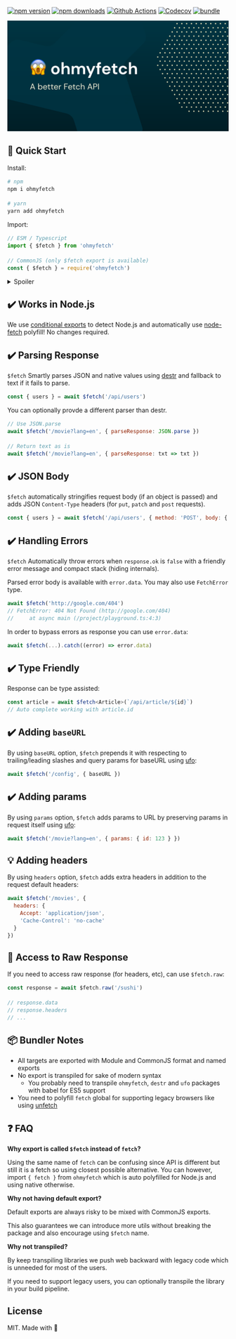 
[![npm version][npm-version-src]][npm-version-href]
[![npm downloads][npm-downloads-src]][npm-downloads-href]
[![Github Actions][github-actions-src]][github-actions-href]
[![Codecov][codecov-src]][codecov-href]
[![bundle][bundle-src]][bundle-href]

![😱 ohmyfetch](.github/banner.svg)

## 🚀 Quick Start

Install:

```bash
# npm
npm i ohmyfetch

# yarn
yarn add ohmyfetch
```

Import:

```js
// ESM / Typescript
import { $fetch } from 'ohmyfetch'

// CommonJS (only $fetch export is available)
const { $fetch } = require('ohmyfetch')
```

<details>
  <summary>Spoiler</summary>
  <img src="https://media.giphy.com/media/Dn1QRA9hqMcoMz9zVZ/giphy.gif">
</details>

## ✔️ Works in Node.js

We use [conditional exports](https://nodejs.org/api/packages.html#packages_conditional_exports) to detect Node.js
 and automatically use [node-fetch](https://github.com/node-fetch/node-fetch) polyfill! No changes required.

## ✔️ Parsing Response

`$fetch` Smartly parses JSON and native values using [destr](https://github.com/unjs/destr) and fallback to text if it fails to parse.

```js
const { users } = await $fetch('/api/users')
```

You can optionally provde a different parser than destr.

```js
// Use JSON.parse
await $fetch('/movie?lang=en', { parseResponse: JSON.parse })

// Return text as is
await $fetch('/movie?lang=en', { parseResponse: txt => txt })
```

## ✔️ JSON Body

`$fetch` automatically stringifies request body (if an object is passed) and adds JSON `Content-Type` headers (for `put`, `patch` and `post` requests).

```js
const { users } = await $fetch('/api/users', { method: 'POST', body: { some: 'json' } })
```

## ✔️ Handling Errors

`$fetch` Automatically throw errors when `response.ok` is `false` with a friendly error message and compact stack (hiding internals).

Parsed error body is available with `error.data`. You may also use `FetchError` type.

```ts
await $fetch('http://google.com/404')
// FetchError: 404 Not Found (http://google.com/404)
//     at async main (/project/playground.ts:4:3)
```

In order to bypass errors as response you can use `error.data`:

```ts
await $fetch(...).catch((error) => error.data)
```

## ✔️ Type Friendly

Response can be type assisted:

```ts
const article = await $fetch<Article>(`/api/article/${id}`)
// Auto complete working with article.id
```

## ✔️ Adding `baseURL`

By using `baseURL` option, `$fetch` prepends it with respecting to trailing/leading slashes and query params for baseURL using [ufo](https://github.com/unjs/ufo):

```js
await $fetch('/config', { baseURL })
```

## ✔️ Adding params

By using `params` option, `$fetch` adds params to URL by preserving params in request itself using [ufo](https://github.com/unjs/ufo):

```js
await $fetch('/movie?lang=en', { params: { id: 123 } })
```

## 💡 Adding headers

By using `headers` option, `$fetch` adds extra headers in addition to the request default headers:

```js
await $fetch('/movies', {
  headers: {
    Accept: 'application/json',
    'Cache-Control': 'no-cache'
  }
})
```

## 🍣 Access to Raw Response

If you need to access raw response (for headers, etc), can use `$fetch.raw`:

```js
const response = await $fetch.raw('/sushi')

// response.data
// response.headers
// ...
```

## 📦 Bundler Notes

- All targets are exported with Module and CommonJS format and named exports
- No export is transpiled for sake of modern syntax
  - You probably need to transpile `ohmyfetch`, `destr` and `ufo` packages with babel for ES5 support
- You need to polyfill `fetch` global for supporting legacy browsers like using [unfetch](https://github.com/developit/unfetch)

## ❓ FAQ

**Why export is called `$fetch` instead of `fetch`?**

Using the same name of `fetch` can be confusing since API is different but still it is a fetch so using closest possible alternative. You can however, import `{ fetch }` from `ohmyfetch` which is auto polyfilled for Node.js and using native otherwise.

**Why not having default export?**

Default exports are always risky to be mixed with CommonJS exports.

This also guarantees we can introduce more utils without breaking the package and also encourage using `$fetch` name.

**Why not transpiled?**

By keep transpiling libraries we push web backward with legacy code which is unneeded for most of the users.

If you need to support legacy users, you can optionally transpile the library in your build pipeline.

## License

MIT. Made with 💖

<!-- Badges -->
[npm-version-src]: https://img.shields.io/npm/v/ohmyfetch?style=flat-square
[npm-version-href]: https://npmjs.com/package/ohmyfetch

[npm-downloads-src]: https://img.shields.io/npm/dm/ohmyfetch?style=flat-square
[npm-downloads-href]: https://npmjs.com/package/ohmyfetch

[github-actions-src]: https://img.shields.io/github/workflow/status/unjs/ohmyfetch/ci/main?style=flat-square
[github-actions-href]: https://github.com/unjs/ohmyfetch/actions?query=workflow%3Aci

[codecov-src]: https://img.shields.io/codecov/c/gh/unjs/ohmyfetch/main?style=flat-square
[codecov-href]: https://codecov.io/gh/unjs/ohmyfetch

[bundle-src]: https://img.shields.io/bundlephobia/minzip/ohmyfetch?style=flat-square
[bundle-href]: https://bundlephobia.com/result?p=ohmyfetch
